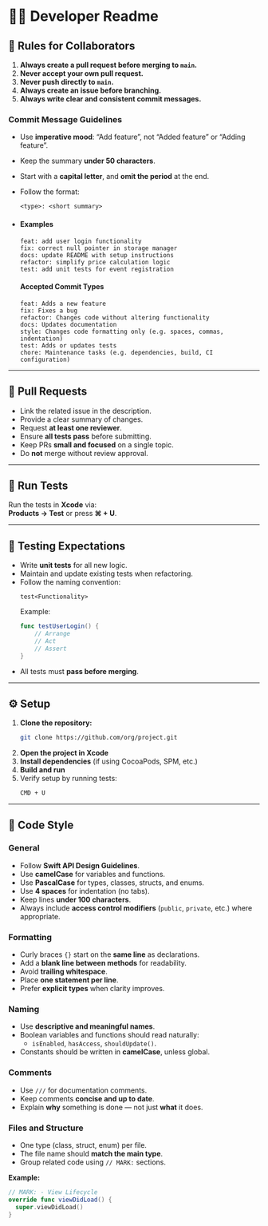 # 🧑‍💻 Developer Readme



## 🚧 Rules for Collaborators

1. **Always create a pull request before merging to `main`.**  
2. **Never accept your own pull request.**  
3. **Never push directly to `main`.**  
4. **Always create an issue before branching.**  
5. **Always write clear and consistent commit messages.**

### Commit Message Guidelines
- Use **imperative mood**: “Add feature”, not “Added feature” or “Adding feature”.  
- Keep the summary **under 50 characters**.  
- Start with a **capital letter**, and **omit the period** at the end.  
- Follow the format:  
  ```
  <type>: <short summary>
  ```

- #### Examples
  ```
  feat: add user login functionality
  fix: correct null pointer in storage manager
  docs: update README with setup instructions
  refactor: simplify price calculation logic
  test: add unit tests for event registration
  ```

  #### Accepted Commit Types
  ```
  feat: Adds a new feature
  fix: Fixes a bug
  refactor: Changes code without altering functionality
  docs: Updates documentation
  style: Changes code formatting only (e.g. spaces, commas, indentation)
  test: Adds or updates tests
  chore: Maintenance tasks (e.g. dependencies, build, CI configuration)
  ```

---

## 🧷 Pull Requests

- Link the related issue in the description.  
- Provide a clear summary of changes.  
- Request **at least one reviewer**.  
- Ensure **all tests pass** before submitting.  
- Keep PRs **small and focused** on a single topic.  
- Do **not** merge without review approval.  

---

## 🧪 Run Tests

  Run the tests in **Xcode** via:  
  **Products → Test** or press **⌘ + U**.

---

## 🧪 Testing Expectations

- Write **unit tests** for all new logic.  
- Maintain and update existing tests when refactoring.  
- Follow the naming convention:  
  ```
  test<Functionality>
  ```
  Example:  
  ```swift
  func testUserLogin() {
      // Arrange
      // Act
      // Assert
  }
  ```
- All tests must **pass before merging**.  

---

## ⚙️ Setup

1. **Clone the repository:**  
   ```bash
   git clone https://github.com/org/project.git
   ```
2. **Open the project in Xcode**  
3. **Install dependencies** (if using CocoaPods, SPM, etc.)  
4. **Build and run**  
5. Verify setup by running tests:  
   ```bash
   CMD + U
   ```

---

## 🧹 Code Style

### General
- Follow **Swift API Design Guidelines**.  
- Use **camelCase** for variables and functions.  
- Use **PascalCase** for types, classes, structs, and enums.  
- Use **4 spaces** for indentation (no tabs).  
- Keep lines **under 100 characters**.  
- Always include **access control modifiers** (`public`, `private`, etc.) where appropriate.  

### Formatting
- Curly braces `{}` start on the **same line** as declarations.  
- Add a **blank line between methods** for readability.  
- Avoid **trailing whitespace**.  
- Place **one statement per line**.  
- Prefer **explicit types** when clarity improves.  

### Naming
- Use **descriptive and meaningful names**.  
- Boolean variables and functions should read naturally:  
  - `isEnabled`, `hasAccess`, `shouldUpdate()`.  
- Constants should be written in **camelCase**, unless global.  

### Comments
- Use `///` for documentation comments.  
- Keep comments **concise and up to date**.  
- Explain **why** something is done — not just **what** it does.  

### Files and Structure
- One type (class, struct, enum) per file.  
- The file name should **match the main type**.  
- Group related code using `// MARK:` sections.  

**Example:**
  ```swift
  // MARK: - View Lifecycle
  override func viewDidLoad() {
    super.viewDidLoad()
  }
  ```

